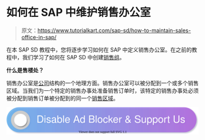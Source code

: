 # 如何在 SAP 中维护销售办公室

> 原文：<https://www.tutorialkart.com/sap-sd/how-to-maintain-sales-office-in-sap/>

在本 SAP SD 教程中，您将逐步学习如何在 SAP 中定义销售办公室。在之前的教程中，我们学习了如何在 SAP SD 中创建[销售组](https://www.tutorialkart.com/sap-sd/how-to-define-sales-group-in-sap/)。

**什么是售楼处？**

销售办公室是[公司](https://www.tutorialkart.com/sap-fico/define-company-in-sap-group-company/)结构的一个地理方面。销售办公室可以被分配到一个或多个销售区域。当我们为一个特定的销售办事处准备销售订单时，该特定的销售办事处必须被分配到销售订单被分配到的同一个[销售区域](https://www.tutorialkart.com/sap-sd/define-sales-area-in-sap/)。

[![](img/925da31b32d6bc3827932f6c8afb11bb.png)](https://www.tutorialkart.com/)